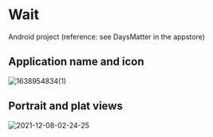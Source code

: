 # Wait
Android project (reference: see DaysMatter in the appstore)

## Application name and icon
![1638954834(1)](https://user-images.githubusercontent.com/56606587/145181415-d3558c75-3e86-47ae-bf4d-b4e53e5901c9.jpg)

## Portrait and plat views
![2021-12-08-02-24-25](https://user-images.githubusercontent.com/56606587/145183303-d03cd049-cc66-4bbf-ab0c-2913dcfd4967.gif)
